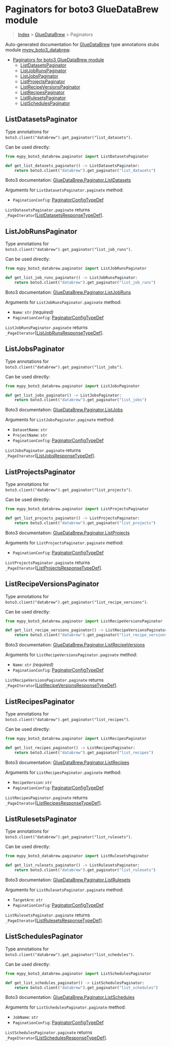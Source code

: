 # Paginators for boto3 GlueDataBrew module

> [Index](..) > [GlueDataBrew](.) > Paginators

Auto-generated documentation for
[GlueDataBrew](https://boto3.amazonaws.com/v1/documentation/api/latest/reference/services/databrew.html#GlueDataBrew)
type annotations stubs module
[mypy_boto3_databrew](https://pypi.org/project/mypy-boto3-databrew/).

- [Paginators for boto3 GlueDataBrew module](#paginators-for-boto3-gluedatabrew-module)
  - [ListDatasetsPaginator](#listdatasetspaginator)
  - [ListJobRunsPaginator](#listjobrunspaginator)
  - [ListJobsPaginator](#listjobspaginator)
  - [ListProjectsPaginator](#listprojectspaginator)
  - [ListRecipeVersionsPaginator](#listrecipeversionspaginator)
  - [ListRecipesPaginator](#listrecipespaginator)
  - [ListRulesetsPaginator](#listrulesetspaginator)
  - [ListSchedulesPaginator](#listschedulespaginator)

## ListDatasetsPaginator

Type annotations for `boto3.client("databrew").get_paginator("list_datasets")`.

Can be used directly:

```python
from mypy_boto3_databrew.paginator import ListDatasetsPaginator

def get_list_datasets_paginator() -> ListDatasetsPaginator:
    return boto3.client("databrew").get_paginator("list_datasets")
```

Boto3 documentation:
[GlueDataBrew.Paginator.ListDatasets](https://boto3.amazonaws.com/v1/documentation/api/latest/reference/services/databrew.html#GlueDataBrew.Paginator.ListDatasets)

Arguments for `ListDatasetsPaginator.paginate` method:

- `PaginationConfig`:
  [PaginatorConfigTypeDef](./type_defs.md#paginatorconfigtypedef)

`ListDatasetsPaginator.paginate` returns
`_PageIterator`\[[ListDatasetsResponseTypeDef](./type_defs.md#listdatasetsresponsetypedef)\].

## ListJobRunsPaginator

Type annotations for `boto3.client("databrew").get_paginator("list_job_runs")`.

Can be used directly:

```python
from mypy_boto3_databrew.paginator import ListJobRunsPaginator

def get_list_job_runs_paginator() -> ListJobRunsPaginator:
    return boto3.client("databrew").get_paginator("list_job_runs")
```

Boto3 documentation:
[GlueDataBrew.Paginator.ListJobRuns](https://boto3.amazonaws.com/v1/documentation/api/latest/reference/services/databrew.html#GlueDataBrew.Paginator.ListJobRuns)

Arguments for `ListJobRunsPaginator.paginate` method:

- `Name`: `str` *(required)*
- `PaginationConfig`:
  [PaginatorConfigTypeDef](./type_defs.md#paginatorconfigtypedef)

`ListJobRunsPaginator.paginate` returns
`_PageIterator`\[[ListJobRunsResponseTypeDef](./type_defs.md#listjobrunsresponsetypedef)\].

## ListJobsPaginator

Type annotations for `boto3.client("databrew").get_paginator("list_jobs")`.

Can be used directly:

```python
from mypy_boto3_databrew.paginator import ListJobsPaginator

def get_list_jobs_paginator() -> ListJobsPaginator:
    return boto3.client("databrew").get_paginator("list_jobs")
```

Boto3 documentation:
[GlueDataBrew.Paginator.ListJobs](https://boto3.amazonaws.com/v1/documentation/api/latest/reference/services/databrew.html#GlueDataBrew.Paginator.ListJobs)

Arguments for `ListJobsPaginator.paginate` method:

- `DatasetName`: `str`
- `ProjectName`: `str`
- `PaginationConfig`:
  [PaginatorConfigTypeDef](./type_defs.md#paginatorconfigtypedef)

`ListJobsPaginator.paginate` returns
`_PageIterator`\[[ListJobsResponseTypeDef](./type_defs.md#listjobsresponsetypedef)\].

## ListProjectsPaginator

Type annotations for `boto3.client("databrew").get_paginator("list_projects")`.

Can be used directly:

```python
from mypy_boto3_databrew.paginator import ListProjectsPaginator

def get_list_projects_paginator() -> ListProjectsPaginator:
    return boto3.client("databrew").get_paginator("list_projects")
```

Boto3 documentation:
[GlueDataBrew.Paginator.ListProjects](https://boto3.amazonaws.com/v1/documentation/api/latest/reference/services/databrew.html#GlueDataBrew.Paginator.ListProjects)

Arguments for `ListProjectsPaginator.paginate` method:

- `PaginationConfig`:
  [PaginatorConfigTypeDef](./type_defs.md#paginatorconfigtypedef)

`ListProjectsPaginator.paginate` returns
`_PageIterator`\[[ListProjectsResponseTypeDef](./type_defs.md#listprojectsresponsetypedef)\].

## ListRecipeVersionsPaginator

Type annotations for
`boto3.client("databrew").get_paginator("list_recipe_versions")`.

Can be used directly:

```python
from mypy_boto3_databrew.paginator import ListRecipeVersionsPaginator

def get_list_recipe_versions_paginator() -> ListRecipeVersionsPaginator:
    return boto3.client("databrew").get_paginator("list_recipe_versions")
```

Boto3 documentation:
[GlueDataBrew.Paginator.ListRecipeVersions](https://boto3.amazonaws.com/v1/documentation/api/latest/reference/services/databrew.html#GlueDataBrew.Paginator.ListRecipeVersions)

Arguments for `ListRecipeVersionsPaginator.paginate` method:

- `Name`: `str` *(required)*
- `PaginationConfig`:
  [PaginatorConfigTypeDef](./type_defs.md#paginatorconfigtypedef)

`ListRecipeVersionsPaginator.paginate` returns
`_PageIterator`\[[ListRecipeVersionsResponseTypeDef](./type_defs.md#listrecipeversionsresponsetypedef)\].

## ListRecipesPaginator

Type annotations for `boto3.client("databrew").get_paginator("list_recipes")`.

Can be used directly:

```python
from mypy_boto3_databrew.paginator import ListRecipesPaginator

def get_list_recipes_paginator() -> ListRecipesPaginator:
    return boto3.client("databrew").get_paginator("list_recipes")
```

Boto3 documentation:
[GlueDataBrew.Paginator.ListRecipes](https://boto3.amazonaws.com/v1/documentation/api/latest/reference/services/databrew.html#GlueDataBrew.Paginator.ListRecipes)

Arguments for `ListRecipesPaginator.paginate` method:

- `RecipeVersion`: `str`
- `PaginationConfig`:
  [PaginatorConfigTypeDef](./type_defs.md#paginatorconfigtypedef)

`ListRecipesPaginator.paginate` returns
`_PageIterator`\[[ListRecipesResponseTypeDef](./type_defs.md#listrecipesresponsetypedef)\].

## ListRulesetsPaginator

Type annotations for `boto3.client("databrew").get_paginator("list_rulesets")`.

Can be used directly:

```python
from mypy_boto3_databrew.paginator import ListRulesetsPaginator

def get_list_rulesets_paginator() -> ListRulesetsPaginator:
    return boto3.client("databrew").get_paginator("list_rulesets")
```

Boto3 documentation:
[GlueDataBrew.Paginator.ListRulesets](https://boto3.amazonaws.com/v1/documentation/api/latest/reference/services/databrew.html#GlueDataBrew.Paginator.ListRulesets)

Arguments for `ListRulesetsPaginator.paginate` method:

- `TargetArn`: `str`
- `PaginationConfig`:
  [PaginatorConfigTypeDef](./type_defs.md#paginatorconfigtypedef)

`ListRulesetsPaginator.paginate` returns
`_PageIterator`\[[ListRulesetsResponseTypeDef](./type_defs.md#listrulesetsresponsetypedef)\].

## ListSchedulesPaginator

Type annotations for
`boto3.client("databrew").get_paginator("list_schedules")`.

Can be used directly:

```python
from mypy_boto3_databrew.paginator import ListSchedulesPaginator

def get_list_schedules_paginator() -> ListSchedulesPaginator:
    return boto3.client("databrew").get_paginator("list_schedules")
```

Boto3 documentation:
[GlueDataBrew.Paginator.ListSchedules](https://boto3.amazonaws.com/v1/documentation/api/latest/reference/services/databrew.html#GlueDataBrew.Paginator.ListSchedules)

Arguments for `ListSchedulesPaginator.paginate` method:

- `JobName`: `str`
- `PaginationConfig`:
  [PaginatorConfigTypeDef](./type_defs.md#paginatorconfigtypedef)

`ListSchedulesPaginator.paginate` returns
`_PageIterator`\[[ListSchedulesResponseTypeDef](./type_defs.md#listschedulesresponsetypedef)\].

